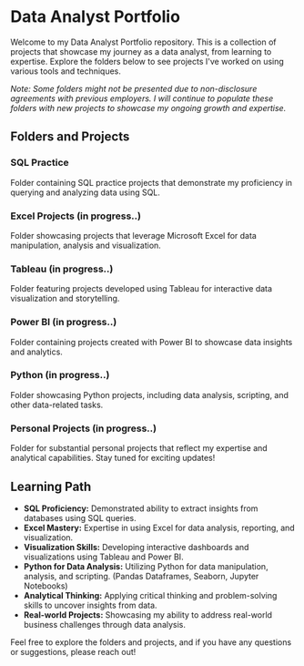 # Data Analyst Portfolio

Welcome to my Data Analyst Portfolio repository. This is a collection of projects that showcase my journey as a data analyst, from learning to expertise.
Explore the folders below to see projects I've worked on using various tools and techniques.

*Note: Some folders might not be presented due to non-disclosure agreements with previous employers. I will continue to populate these folders with new projects to showcase my ongoing growth and expertise.*

## Folders and Projects

### SQL Practice
Folder containing SQL practice projects that demonstrate my proficiency in querying and analyzing data using SQL.

### Excel Projects (in progress..)
Folder showcasing projects that leverage Microsoft Excel for data manipulation, analysis and visualization.

### Tableau (in progress..)
Folder featuring projects developed using Tableau for interactive data visualization and storytelling.

### Power BI (in progress..)
Folder containing projects created with Power BI to showcase data insights and analytics.

### Python (in progress..)
Folder showcasing Python projects, including data analysis, scripting, and other data-related tasks.

### Personal Projects (in progress..)
Folder for substantial personal projects that reflect my expertise and analytical capabilities. Stay tuned for exciting updates!

## Learning Path

- **SQL Proficiency:** Demonstrated ability to extract insights from databases using SQL queries.
- **Excel Mastery:** Expertise in using Excel for data analysis, reporting, and visualization.
- **Visualization Skills:** Developing interactive dashboards and visualizations using Tableau and Power BI.
- **Python for Data Analysis:** Utilizing Python for data manipulation, analysis, and scripting. (Pandas Dataframes, Seaborn,  Jupyter Notebooks)
- **Analytical Thinking:** Applying critical thinking and problem-solving skills to uncover insights from data.
- **Real-world Projects:** Showcasing my ability to address real-world business challenges through data analysis.


Feel free to explore the folders and projects, and if you have any questions or suggestions, please reach out!

